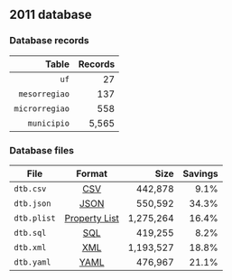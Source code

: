 ## 2011 database

### Database records

|          Table | Records |
| --------------:| -------:|
|           `uf` |      27 |
|  `mesorregiao` |     137 |
| `microrregiao` |     558 |
|    `municipio` |   5,565 |

### Database files

| File        | Format                                                       |      Size | Savings |
| ----------- |:------------------------------------------------------------:| ---------:| -------:|
| `dtb.csv`   | [CSV](https://en.wikipedia.org/wiki/Comma-separated_values)  |   442,878 |    9.1% |
| `dtb.json`  | [JSON](https://en.wikipedia.org/wiki/JSON)                   |   550,592 |   34.3% |
| `dtb.plist` | [Property List](https://en.wikipedia.org/wiki/Property_list) | 1,275,264 |   16.4% |
| `dtb.sql`   | [SQL](https://en.wikipedia.org/wiki/SQL)                     |   419,255 |    8.2% |
| `dtb.xml`   | [XML](https://en.wikipedia.org/wiki/XML)                     | 1,193,527 |   18.8% |
| `dtb.yaml`  | [YAML](https://en.wikipedia.org/wiki/YAML)                   |   476,967 |   21.1% |
